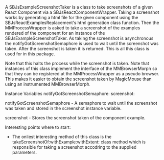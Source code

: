 A SBJsExampleScreenshotTaker is a class to take screenshots of a given React Component via a SBJsReactComponentWrapper.
Taking a screenshot works by generating a html file for the given component using the SBJsReactExamplesReplacement's html generation class function. Then the MMProcessWrapper is asked to take a screenshot of the examples rendered of the component for an instance of the SBJsExampleScreenshotTaker. As taking the screenshot is asynchronous the notifyGotScreenshotSemaphore is used to wait until the screenshot was taken. After the screenshot is taken it is returned. This is all this class is used for in this package.

Note that this halts the process while the screenshot is taken. 
Note that instances of this class implement the interface of the MMBrowserMorph so that they can be registered at the MMProcessWrapper as a pseudo browser. This makes it easier to obtain the screenshot taken by MagicMouse than using an instrumented MMBrowserMorph.

Instance Variables
	notifyGotScreenshotSemaphore:		<Semaphore>
	screenshot:		<Form>

notifyGotScreenshotSemaphore
	- A semaphore to wait until the screenshot was taken and stored in the screenshot instance variable.

screenshot
	- Stores the screenshot taken of the component example.


Interesting points where to start:
- The onliest interesting method of this class is the takeScreenshotOf:withExample:withExtent: class method which is responsible for taking a screenshot accodring to the supplied parameters.